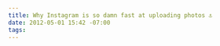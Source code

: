 ```yaml
---
title: Why Instagram is so damn fast at uploading photos ⚓
date: 2012-05-01 15:42 -07:00
tags:
---
```


<script async class="speakerdeck-embed" data-slide="82" data-id="4ede6e9cad0da6004d000175" data-ratio="1.299492385786802" src="//speakerdeck.com/assets/embed.js"></script>

